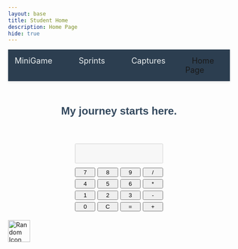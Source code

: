 ```yaml
---
layout: base
title: Student Home 
description: Home Page
hide: true
---
```


<nav style="background-color: #2c3e50; padding: 15px 0; box-shadow: 0 2px 5px rgba(0, 0, 0, 0.1);">
    <ul style="list-style: none; margin: 0; padding: 0; display: flex; justify-content: center; gap: 30px;">
        <li><a href="http://127.0.0.1:4100/DINESHSAHAI_CSA_2025/2024/09/03/Minigame.html" style="text-decoration: none; color: #ecf0f1; font-size: 18px; padding: 8px 15px; border-radius: 4px; transition: background-color 0.3s;">MiniGame</a></li>
        <li><a href="http://127.0.0.1:4100/DINESHSAHAI_CSA_2025/2024/08/28/Hacks-Summary.html" style="text-decoration: none; color: #ecf0f1; font-size: 18px; padding: 8px 15px; border-radius: 4px; transition: background-color 0.3s;">Sprints</a></li>
        <li><a href="http://127.0.0.1:4100/DINESHSAHAI_CSA_2025/2024/08/24/capture.html" style="text-decoration: none; color: #ecf0f1; font-size: 18px; padding: 8px 15px; border-radius: 4px; transition: background-color 0.3s;">Captures</a></li>
        <li><a href="http://127.0.0.1:4100/DINESHSAHAI_CSA_2025/" style="text-decoration: none; font-size: 18px; padding: 8px 15px; border-radius: 4px; transition: background-color 0.3s;">Home Page</a></li>
    </ul>
</nav>

<main style="padding: 20px; font-family: Arial, sans-serif; color: #34495e; text-align: center;">
    <h1 style="font-size: 24px; margin-bottom: 20px;">My journey starts here.</h1>
    <div id="nameDisplay" style="font-size: 20px; line-height: 1.5;"></div>
</main>

<script>
    const name = "My name is Dinesh Sahai, I am a CSA student at Del Norte High School";
    const displayElement = document.getElementById('nameDisplay');
    let index = 0;

    function typeCharacter() {
        if (index < name.length) {
            displayElement.textContent += name.charAt(index);
            index++;
            setTimeout(typeCharacter, 75); 
        }
    }

    typeCharacter();
</script>

<div id="calculator" style="max-width: 200px; margin: 20px auto;">
    <input type="text" id="display" style="width: 100%; padding: 10px; font-size: 18px; text-align: right;" disabled>
    <div style="display: grid; grid-template-columns: repeat(4, 1fr); gap: 5px; margin-top: 10px;">
        <button onclick="appendNumber('7')">7</button>
        <button onclick="appendNumber('8')">8</button>
        <button onclick="appendNumber('9')">9</button>
        <button onclick="appendOperator('/')">/</button>
        <button onclick="appendNumber('4')">4</button>
        <button onclick="appendNumber('5')">5</button>
        <button onclick="appendNumber('6')">6</button>
        <button onclick="appendOperator('*')">*</button>
        <button onclick="appendNumber('1')">1</button>
        <button onclick="appendNumber('2')">2</button>
        <button onclick="appendNumber('3')">3</button>
        <button onclick="appendOperator('-')">-</button>
        <button onclick="appendNumber('0')">0</button>
        <button onclick="clearDisplay()">C</button>
        <button onclick="calculateResult()">=</button>
        <button onclick="appendOperator('+')">+</button>
    </div>
</div>

<script>
    const display = document.getElementById('display');
    
    function appendNumber(number) {
        display.value += number;
    }

    function appendOperator(operator) {
        display.value += ' ' + operator + ' ';
    }

    function clearDisplay() {
        display.value = '';
    }

    function calculateResult() {
        try {
            display.value = eval(display.value);
        } catch {
            display.value = 'Error';
        }
    }
</script>

<div id="randomImage" onclick="sayRandomText();" style="position: absolute; cursor: pointer; z-index: 9999;">
        <img src="{{ site.baseurl }}/images/mort.png" alt="Random Icon" style="width: 50px; height: 50px;" />
    </div>

<script>
    // Variables to control image movement
    let posX = Math.random() * (window.innerWidth - 50);
    let posY = Math.random() * (window.innerHeight - 50);
    let velocityX = 1;
    let velocityY = 1;

    // Function to move the image
    function moveImage() {
        const image = document.getElementById('randomImage');
        const imageWidth = image.offsetWidth;
        const imageHeight = image.offsetHeight;

        // Update the position
        posX += velocityX;
        posY += velocityY;

        // Bounce off the walls
        if (posX <= 0 || posX + imageWidth >= window.innerWidth) {
            velocityX = -velocityX;
        }
        if (posY <= 0 || posY + imageHeight >= window.innerHeight) {
            velocityY = -velocityY;
        }

        // Apply the new position
        image.style.left = `${posX}px`;
        image.style.top = `${posY}px`;

        // Call the moveImage function repeatedly to keep the image moving
        requestAnimationFrame(moveImage);
    }

    // Start the image moving when the page loads
    window.onload = () => {
        moveImage();
    };

    // Function for text-to-speech on image click
    function sayRandomText() {
        const messages = ["Code, code, code!"];
        const randomMessage = messages[Math.floor(Math.random() * messages.length)];
        const synth = window.speechSynthesis;
        const utterThis = new SpeechSynthesisUtterance(randomMessage);
        synth.speak(utterThis);
    }   